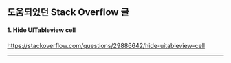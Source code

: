## 도움되었던 Stack Overflow 글

#### 1. Hide UITableview cell   
https://stackoverflow.com/questions/29886642/hide-uitableview-cell

***
